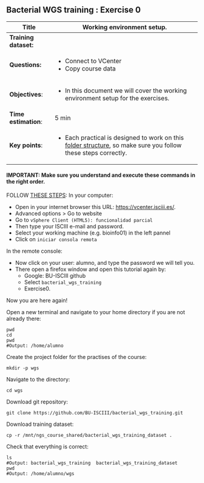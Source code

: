 ## Bacterial WGS training : Exercise 0

<div class="tables-start"></div>

|**Title**| Working environment setup.|
|---------|-------------------------------------------|
|**Training dataset:**|
|**Questions:**| <ul><li> Connect to VCenter</li><li>Copy course data</li></ul>|
|**Objectives**:|<ul><li>In this document we will cover the working environment setup for the exercises.</li></ul>|
|**Time estimation**:| 5 min |
|**Key points**:|<ul><li>Each practical is designed to work on this [folder structure](#final-folder-structure), so make sure you follow these steps correctly.</li></ul>|

<div class="tables-end"></div>

#### IMPORTANT: Make sure you understand and execute these commands in the right order.

FOLLOW [THESE STEPS](https://github.com/BU-ISCIII/introduction_to_bioinformatics/blob/one_week_format/slides/tutorial_access_VirtualMachine.pdf): 
In your computer:

- Open in your internet browser this URL: https://vcenter.isciii.es/.
- Advanced options > Go to website
- Go to `vSphere Client (HTML5): funcionalidad parcial`
- Then type your ISCIII e-mail and password.
- Select your working machine (e.g. bioinfo01) in the left pannel
- Click on `iniciar consola remota`

In the remote console:

- Now click on your user: alumno, and type the password we will tell you.
- There open a firefox window and open this tutorial again by:
  - Google: BU-ISCIII github
  - Select `bacterial_wgs_training`
  - Exercise0.

Now you are here again!

Open a new terminal and navigate to your home directory if you are not already there:

```
pwd
cd
pwd
#Output: /home/alumno
```

Create the project folder for the practises of the course:

```
mkdir -p wgs
```

Navigate to the directory:

```
cd wgs
```

Download git repository:

```
git clone https://github.com/BU-ISCIII/bacterial_wgs_training.git
```

Download training dataset:

```
cp -r /mnt/ngs_course_shared/bacterial_wgs_training_dataset .
```

Check that everything is correct:

```
ls
#Output: bacterial_wgs_training  bacterial_wgs_training_dataset
pwd
#Output: /home/alumno/wgs
```
